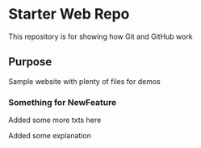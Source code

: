 # Starter Web Repo

This repository is for showing how Git and GitHub work

## Purpose

Sample website with plenty of files for demos

### Something for NewFeature

Added some more txts here

Added some explanation